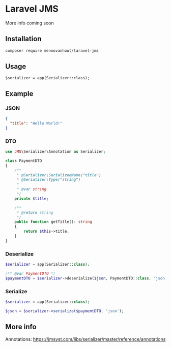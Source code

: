 # Laravel JMS

More info coming soon

## Installation

```bash
composer require mennovanhout/laravel-jms
```

## Usage

```
$serializer = app(Serializer::class);
```

## Example

### JSON
```json
{
  "title": "Hello World!"
}
```

### DTO
```php
use JMS\Serializer\Annotation as Serializer;

class PaymentDTO
{
    /**
     * @Serializer\SerializedName("title")
     * @Serializer\Type("string")
     *
     * @var string
     */
    private $title;

    /**
     * @return string
     */
    public function getTitle(): string
    {
        return $this->title;
    }
}
```

### Deserialize
```php
$serializer = app(Serializer::class);

/** @var PaymentDTO */
$paymentDTO = $serializer->deserialize($json, PaymentDTO::class, 'json');
```

### Serialize
```php
$serializer = app(Serializer::class);

$json = $serializer->serialize($paymentDTO, 'json');
```

## More info

Annotations: https://jmsyst.com/libs/serializer/master/reference/annotations